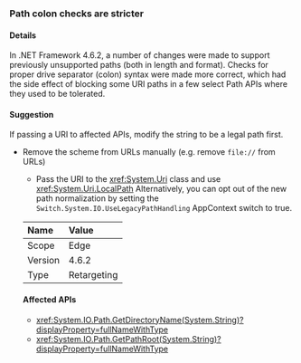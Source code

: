 ### Path colon checks are stricter

#### Details

In .NET Framework 4.6.2, a number of changes were made to support previously unsupported paths (both in length and format). Checks for proper drive separator (colon) syntax were made more correct, which had the side effect of blocking some URI paths in a few select Path APIs where they used to be tolerated.

#### Suggestion

If passing a URI to affected APIs, modify the string to be a legal path first.<ul><li>Remove the scheme from URLs manually (e.g. remove `file://` from URLs)
- Pass the URI to the <xref:System.Uri> class and use <xref:System.Uri.LocalPath>
Alternatively, you can opt out of the new path normalization by setting the `Switch.System.IO.UseLegacyPathHandling` AppContext switch to true.

| Name    | Value       |
|:--------|:------------|
| Scope   | Edge        |
| Version | 4.6.2       |
| Type    | Retargeting |

#### Affected APIs

- <xref:System.IO.Path.GetDirectoryName(System.String)?displayProperty=fullNameWithType>
- <xref:System.IO.Path.GetPathRoot(System.String)?displayProperty=fullNameWithType>

